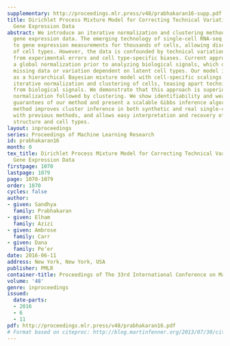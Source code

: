 ```yaml
---
supplementary: http://proceedings.mlr.press/v48/prabhakaran16-supp.pdf
title: Dirichlet Process Mixture Model for Correcting Technical Variation in Single-Cell
  Gene Expression Data
abstract: We introduce an iterative normalization and clustering method for single-cell
  gene expression data. The emerging technology of single-cell RNA-seq gives access
  to gene expression measurements for thousands of cells, allowing discovery and characterization
  of cell types. However, the data is confounded by technical variation emanating
  from experimental errors and cell type-specific biases. Current approaches perform
  a global normalization prior to analyzing biological signals, which does not resolve
  missing data or variation dependent on latent cell types. Our model is formulated
  as a hierarchical Bayesian mixture model with cell-specific scalings that aid the
  iterative normalization and clustering of cells, teasing apart technical variation
  from biological signals. We demonstrate that this approach is superior to global
  normalization followed by clustering. We show identifiability and weak convergence
  guarantees of our method and present a scalable Gibbs inference algorithm. This
  method improves cluster inference in both synthetic and real single-cell data compared
  with previous methods, and allows easy interpretation and recovery of the underlying
  structure and cell types.
layout: inproceedings
series: Proceedings of Machine Learning Research
id: prabhakaran16
month: 0
tex_title: Dirichlet Process Mixture Model for Correcting Technical Variation in Single-Cell
  Gene Expression Data
firstpage: 1070
lastpage: 1079
page: 1070-1079
order: 1070
cycles: false
author:
- given: Sandhya
  family: Prabhakaran
- given: Elham
  family: Azizi
- given: Ambrose
  family: Carr
- given: Dana
  family: Pe’er
date: 2016-06-11
address: New York, New York, USA
publisher: PMLR
container-title: Proceedings of The 33rd International Conference on Machine Learning
volume: '48'
genre: inproceedings
issued:
  date-parts:
  - 2016
  - 6
  - 11
pdf: http://proceedings.mlr.press/v48/prabhakaran16.pdf
# Format based on citeproc: http://blog.martinfenner.org/2013/07/30/citeproc-yaml-for-bibliographies/
---
```


